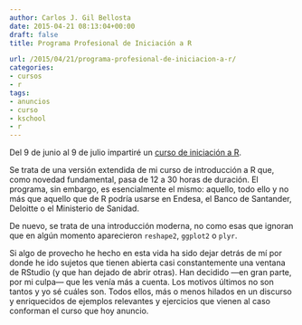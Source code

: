 ```yaml
---
author: Carlos J. Gil Bellosta
date: 2015-04-21 08:13:04+00:00
draft: false
title: Programa Profesional de Iniciación a R

url: /2015/04/21/programa-profesional-de-iniciacion-a-r/
categories:
- cursos
- r
tags:
- anuncios
- curso
- kschool
- r
---
```


Del 9 de junio al 9 de julio impartiré un [curso de iniciación a R](http://kschool.com/cursos/programa-profesional-de-iniciacion-r/).

Se trata de una versión extendida de mi curso de introducción a R que, como novedad fundamental, pasa de 12 a 30 horas de duración. El programa, sin embargo, es esencialmente el mismo: aquello, todo ello y no más que aquello que de R podría usarse en Endesa, el Banco de Santander, Deloitte o el Ministerio de Sanidad.

De nuevo, se trata de una introducción moderna, no como esas que ignoran que en algún momento aparecieron `reshape2`, `ggplot2` o `plyr`.

Si algo de provecho he hecho en esta vida ha sido dejar detrás de mí por donde he ido sujetos que tienen abierta casi constantemente una ventana de RStudio (y que han dejado de abrir otras). Han decidido —en gran parte, por mi culpa— que les venía más a cuenta. Los motivos últimos no son tantos y yo sé cuáles son. Todos ellos, más o menos hilados en un discurso y enriquecidos de ejemplos relevantes y ejercicios que vienen al caso conforman el curso que hoy anuncio.
